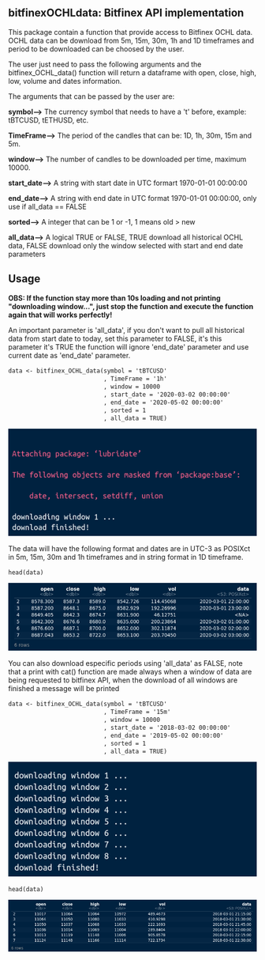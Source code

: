 ## bitfinexOCHLdata: Bitfinex API implementation

This package contain a function that provide access to Bitfinex OCHL data. OCHL data can be download from 5m, 15m, 30m, 1h and 1D timeframes and period to be downloaded can be choosed by the user.

The user just need to pass the following arguments and the bitfinex_OCHL_data() function will return a dataframe
with open, close, high, low, volume and dates information.

The arguments that can be passed by the user are:

**symbol-->** The currency symbol that needs to have a 't' before, example: tBTCUSD, tETHUSD, etc.

**TimeFrame-->** The period of the candles that can be: 1D, 1h, 30m, 15m and 5m.

**window-->** The number of candles to be downloaded per time, maximum 10000.

**start_date-->** A string with start date in UTC formart 1970-01-01 00:00:00

**end_date-->** A string with end date in UTC format 1970-01-01 00:00:00, only use if all_data == FALSE

**sorted-->** A integer that can be 1 or -1, 1 means old > new

**all_data-->** A logical TRUE or FALSE, TRUE download all historical OCHL data, FALSE download only the window
selected with start and end date parameters 

## Usage

**OBS: If the function stay more than 10s loading and not printing "downloading window...", just stop the function and execute the function again that will works perfectly!**

An important parameter is 'all_data', if you don't want to pull all historical data from start date to today,
set this parameter to FALSE, it's this parameter it's TRUE the function will ignore 'end_date' parameter
and use current date as 'end_date' parameter.

```{r example 1}
data <- bitfinex_OCHL_data(symbol = 'tBTCUSD'
                           , TimeFrame = '1h'
                           , window = 10000
                           , start_date = '2020-03-02 00:00:00'
                           , end_date = '2020-05-02 00:00:00'
                           , sorted = 1
                           , all_data = TRUE)
```
![](https://github.com/WellingtonSilv/API-s-implementations/blob/master/bitfinexOCHLdata/readme_plots/plot1.png)

The data will have the following format and dates are in UTC-3 as POSIXct in 5m, 15m, 30m and 1h timeframes
and in string format in 1D timeframe.

```{r example 2}
head(data)
```
![](https://github.com/WellingtonSilv/API-s-implementations/blob/master/bitfinexOCHLdata/readme_plots/plot2.png)

You can also download especific periods using 'all_data' as FALSE, note that a print with cat()
function are made always when a window of data are being requested to bitfinex API, when
the download of all windows are finished a message will be printed

```{r exemple 3}
data <- bitfinex_OCHL_data(symbol = 'tBTCUSD'
                           , TimeFrame = '15m'
                           , window = 10000
                           , start_date = '2018-03-02 00:00:00'
                           , end_date = '2019-05-02 00:00:00'
                           , sorted = 1
                           , all_data = TRUE)
```
![](https://github.com/WellingtonSilv/API-s-implementations/blob/master/bitfinexOCHLdata/readme_plots/plot3.png)

```{r exemple 4}
head(data)
```
![](https://github.com/WellingtonSilv/API-s-implementations/blob/master/bitfinexOCHLdata/readme_plots/plot4.png)

